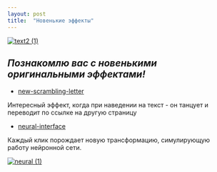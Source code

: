 ```yaml
---
layout: post
title:  "Новенькие эффекты"
---
```


[![text2 (1)](https://user-images.githubusercontent.com/94790150/229370590-24b72b41-c5ae-4bbb-b963-6a21eb53893b.gif)](https://uzundemir.github.io/new-scrambling-letter/)

## *Познакомлю вас с новенькими оригинальными эффектами!*


* [new-scrambling-letter](https://uzundemir.github.io/new-scrambling-letter/)

Интересный эффект, когда при наведении на текст - он танцует и переводит по ссылке на другую страницу




* [neural-interface](https://uzundemir.github.io/my-new-page/)


Каждый клик порождает новую трансформацию, симулирующую работу нейронной сети.

[![neural (1)](https://user-images.githubusercontent.com/94790150/229369886-e64deeaf-6034-446e-938b-89c95520952f.gif)](https://uzundemir.github.io/my-new-page/)
